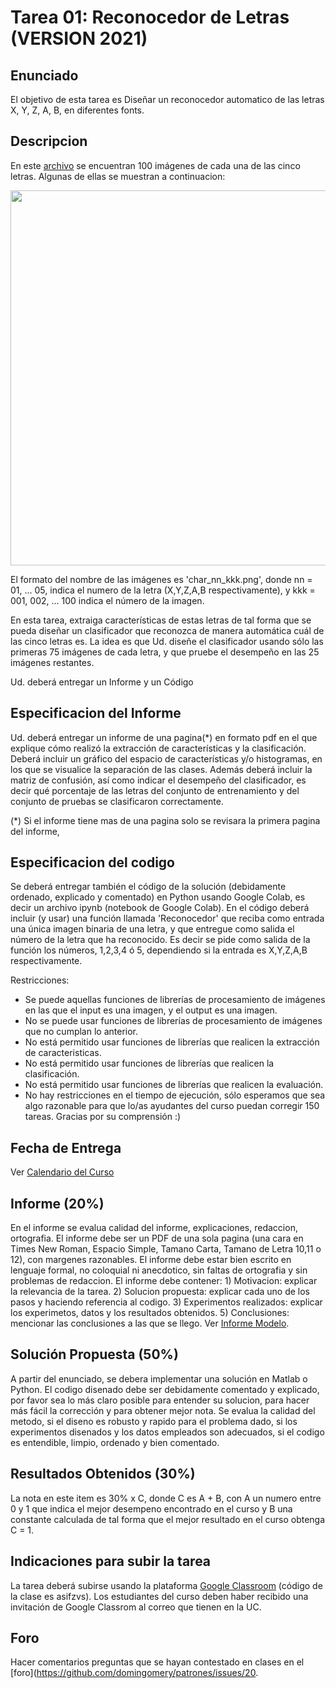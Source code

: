 # Tarea 01: Reconocedor de Letras (VERSION 2021)

## Enunciado
El objetivo de esta tarea es Diseñar un reconocedor automatico de las letras X, Y, Z, A, B, en diferentes fonts.


## Descripcion

En este [archivo](https://github.com/domingomery/patrones/tree/master/tareas/Tarea_01/letras.zip) se encuentran 100 imágenes de cada una de las cinco letras. Algunas de ellas se muestran a continuacion:

<img src="https://github.com/domingomery/patrones/blob/master/tareas/Tarea_01/samples.png" width="600">

El formato del nombre de las imágenes es 'char_nn_kkk.png', donde nn = 01, ... 05, indica el numero de la letra (X,Y,Z,A,B respectivamente), y kkk = 001, 002, ... 100 indica el número de la imagen.

En esta tarea, extraiga características de estas letras de tal forma que se pueda diseñar un clasificador que reconozca de manera automática cuál de las cinco letras es. La idea es que Ud. diseñe el clasificador usando sólo las primeras 75 imágenes de cada letra, y que pruebe el desempeño en las 25 imágenes restantes.

Ud. deberá entregar un Informe y un Código

## Especificacion del Informe

Ud. deberá entregar un informe de una pagina(*) en formato pdf en el que explique cómo realizó la extracción de características y la clasificación. Deberá incluir un gráfico del espacio de características y/o histogramas, en los que se visualice la separación de las clases. Además deberá incluir la matriz de confusión, así como indicar el desempeño del clasificador, es decir qué porcentaje de las letras del conjunto de entrenamiento y del conjunto de pruebas se clasificaron correctamente. 

(*) Si el informe tiene mas de una pagina solo se revisara la primera pagina del informe,

## Especificacion del codigo
Se deberá entregar también el código de la solución (debidamente ordenado, explicado y comentado) en Python usando Google Colab, es decir un archivo ipynb (notebook de Google Colab). En el código deberá incluir (y usar) una función llamada 'Reconocedor' que reciba como entrada una única imagen binaria de una letra, y que entregue como salida el número de la letra que ha reconocido. Es decir se pide como salida de la función los números, 1,2,3,4 ó 5, dependiendo si la entrada es X,Y,Z,A,B respectivamente.

Restricciones:

* Se puede aquellas funciones de librerías de procesamiento de imágenes en las que el input es una imagen, y el output es una imagen. 
* No se puede usar funciones de librerías de procesamiento de imágenes que no cumplan lo anterior. 
* No está permitido usar funciones de librerías que realicen la extracción de caracteristicas.
* No está permitido usar funciones de librerías que realicen la clasificación.
* No está permitido usar funciones de librerías que realicen la evaluación.
* No hay restricciones en el tiempo de ejecución, sólo esperamos que sea algo razonable para que lo/as ayudantes del curso puedan corregir 150 tareas. Gracias por su comprensión :)



## Fecha de Entrega
Ver [Calendario del Curso](https://domingomery.ing.puc.cl/teaching/patrones/)

## Informe (20%)
En el informe se evalua calidad del informe, explicaciones, redaccion, ortografia. El informe debe ser un PDF de una sola pagina (una cara en Times New Roman, Espacio Simple, Tamano Carta, Tamano de Letra 10,11 o 12), con margenes razonables. El informe debe estar bien escrito en lenguaje formal, no coloquial ni anecdotico, sin faltas de ortografia y sin problemas de redaccion. El informe debe contener: 1) Motivacion: explicar la relevancia de la tarea. 2) Solucion propuesta: explicar cada uno de los pasos y haciendo referencia al codigo. 3) Experimentos realizados: explicar los experimetos, datos y los resultados obtenidos. 5) Conclusiones: mencionar las conclusiones a las que se llego. Ver [Informe Modelo](https://github.com/domingomery/patrones/blob/master/tareas/TareaModelo.pdf).

## Solución Propuesta (50%)
A partir del enunciado, se debera implementar una solución en Matlab o Python. El codigo disenado debe ser debidamente comentado y explicado, por favor sea lo más claro posible para entender su solucion, para hacer más fácil la corrección y para obtener mejor nota. Se evalua la calidad del metodo, si el diseno es robusto y rapido para el problema dado, si los experimentos disenados y los datos empleados son adecuados, si el codigo es entendible, limpio, ordenado y bien comentado.

## Resultados Obtenidos (30%)
La nota en este item es 30% x C, donde C es A + B, con A un numero entre 0 y 1 que indica el mejor desempeno encontrado en el curso y B una constante calculada de tal forma que el mejor resultado en el curso obtenga C = 1. 

## Indicaciones para subir la tarea
La tarea deberá subirse usando la plataforma [Google Classroom](https://classroom.google.com/c/Mjk2NzQzMTI1MTc1?cjc=asifzvs) (código de la clase es asifzvs). Los estudiantes del curso deben haber recibido una invitación de Google Classrom al correo que tienen en la UC.

## Foro
Hacer comentarios preguntas que se hayan contestado en clases en el [foro](https://github.com/domingomery/patrones/issues/20.
